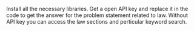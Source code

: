 Install all the necessary libraries.
Get a open API key and replace it in the code to get the answer for the problem statement related to law.
Without API key you can access the law sections and perticular keyword search.
